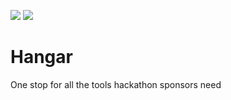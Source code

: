 ![](../../workflows/Build/badge.svg)
![](../../workflows/Deploy/badge.svg)


# Hangar
One stop for all the tools hackathon sponsors need
